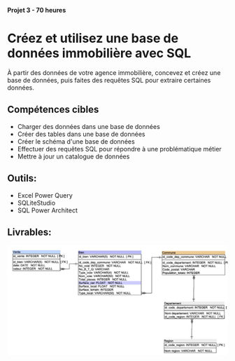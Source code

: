 
**Projet 3 - 70 heures** 

# Créez et utilisez une base de données immobilière avec SQL

À partir des données de votre agence immobilière, concevez et créez une base de données, puis faites des requêtes SQL pour extraire certaines données. 

## Compétences cibles

 -  Charger des données dans une base de données
 -  Créer des tables dans une base de données
 -  Créer le schéma d'une base de données
 -   Effectuer  des requêtes SQL pour répondre à une problématique métier  
 - Mettre à jour un catalogue de données

## Outils:

 - Excel Power Query 
 - SQLiteStudio 
 - SQL Power Architect
 

## Livrables:

![enter image description here](https://github.com/piplagrivka/openclassrooms/blob/main/Projets/Projet03/images/1.jpg)

